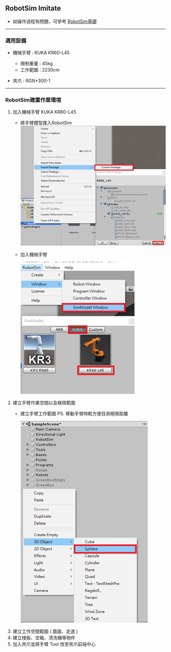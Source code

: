 ## RobotSim Imitate

- 如操作過程有問題，可參考 [RobotSim基礎](https://yazelin.github.io/usc2019-RobotSim/zh-tw/1RobotSimBasic.html)

---
### 選用設備

- 機械手臂 : KUKA KR60-L45
	- 限制重量 : 45kg
	- 工作範圍 : 2230cm
	
- 夾爪 : RGN+300-1

---
### RobotSim建置作業環境

1. 加入機械手臂 KUKA KR60-L45
	- 將手臂模型匯入RobotSim
		 ![Robot_Model](./image/RobotSim_Import_Model.png)
		 
	- 加入機械手臂 
                                              
		![Robot_Model](./image/RobotSim_Import_Robot.png)
2. 建立手臂作業空間以及極限範圍
	- 建立手臂工作範圍      PS. 移動手臂時較方便目測極限距離

		![Robot_Model](./image/RobotSim_Add_Range_Sphere.png)
3. 建立工作空間範圍 ( 牆面、走道 )
4. 建立棧板、空箱、清洗機等物件
5. 加入夾爪並將手臂 Tool 改至夾爪前端中心
<!--stackedit_data:
eyJoaXN0b3J5IjpbLTY4NzI0MTI4MSwtNTk5OTQzMDU0LDE0Nz
UwMDEyMiw4MTQ3MDIxMTQsLTE0MDE4MzgwMjQsMTQzODI0NTcx
MywxNDc3Mzc0OTY4LC02OTczNzMwODQsLTE0NjE1MTcyMzcsMT
g3NjE4NTkwNCw1ODQ3NzI1NTMsNTg4NDk3NzQzLC0xNjc5OTQ3
MzI2LDMwMDY3ODg1MywyODQ4ODU0MTQsLTEwOTQzNjExNzYsLT
E3NTc5MzQ5OTUsNzQ1OTk4MDU1LDExMDU5NzQ4XX0=
-->